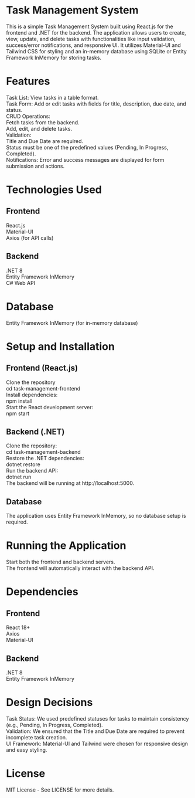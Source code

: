 # Task Management System
This is a simple Task Management System built using React.js for the frontend and .NET for the backend. The application allows users to create, view, update, and delete tasks with functionalities like input validation, success/error notifications, and responsive UI. It utilizes Material-UI and Tailwind CSS for styling and an in-memory database using SQLite or Entity Framework InMemory for storing tasks.

# Features <br />
Task List: View tasks in a table format. <br />
Task Form: Add or edit tasks with fields for title, description, due date, and status. <br />
CRUD Operations: <br />
Fetch tasks from the backend. <br />
Add, edit, and delete tasks. <br />
Validation: <br />
Title and Due Date are required. <br />
Status must be one of the predefined values (Pending, In Progress, Completed). <br />
Notifications: Error and success messages are displayed for form submission and actions. <br />

# Technologies Used <br />
## Frontend <br />
React.js <br />
Material-UI <br />
Axios (for API calls) <br />

## Backend <br />
.NET 8 <br />
Entity Framework InMemory  <br />
C# Web API  <br />

# Database
Entity Framework InMemory (for in-memory database) <br />

# Setup and Installation
## Frontend (React.js) <br />
Clone the repository <br />
cd task-management-frontend <br />
Install dependencies: <br />
npm install <br />
Start the React development server: <br />
npm start <br />

## Backend (.NET)
Clone the repository: <br />
cd task-management-backend <br />
Restore the .NET dependencies: <br />
dotnet restore <br />
Run the backend API: <br />
dotnet run <br />
The backend will be running at http://localhost:5000. <br />

## Database
The application uses Entity Framework InMemory, so no database setup is required. <br />

# Running the Application <br />
Start both the frontend and backend servers. <br />
The frontend will automatically interact with the backend API. <br />

# Dependencies <br />
## Frontend <br />
React 18+ <br />
Axios <br />
Material-UI <br />

## Backend
.NET 8 <br />
Entity Framework InMemory <br />

# Design Decisions
Task Status: We used predefined statuses for tasks to maintain consistency (e.g., Pending, In Progress, Completed). <br />
Validation: We ensured that the Title and Due Date are required to prevent incomplete task creation. <br />
UI Framework: Material-UI and Tailwind were chosen for responsive design and easy styling. <br />

# License
MIT License - See LICENSE for more details.
